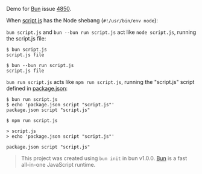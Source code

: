Demo for [Bun](https://github.com/oven-sh/bun) issue [4850](https://github.com/oven-sh/bun/issues/4850).

When [script.js](./script.js) has the Node shebang (`#!/usr/bin/env node`):

`bun script.js` and `bun --bun run script.js` act like `node script.js`, running the script.js file:

```
$ bun script.js
script.js file
```

```
$ bun --bun run script.js
script.js file
```

`bun run script.js` acts like `npm run script.js`, running the "script.js" script defined in [package.json](./package.json):

```
$ bun run script.js
$ echo 'package.json script "script.js"'
package.json script "script.js"
```

```
$ npm run script.js

> script.js
> echo 'package.json script "script.js"'

package.json script "script.js"
```

> This project was created using `bun init` in bun v1.0.0. [Bun](https://bun.sh) is a fast all-in-one JavaScript runtime.
